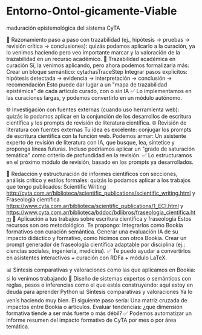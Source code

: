 # Entorno-Ontol-gicamente-Viable
maduración epistemológica del sistema CyTA


🧠 Razonamiento paso a paso con trazabilidad (ej., hipótesis → pruebas → revisión crítica → conclusiones): quizás podamos aplicarlo a la curación, ya lo venimos haciendo pero veo importante marcar y la valoración de la trazabilidad en un recurso académico. 
      🧠 Trazabilidad académica en curación
      Sí, la venimos aplicando, pero ahora podemos formalizarla más:
      Crear un bloque semántico: cyta:hasTraceStep
      Integrar pasos explícitos: hipótesis detectada → evidencia → interpretación → conclusión → recomendación
      Esto puede dar lugar a un "mapa de trazabilidad epistémica" de cada artículo curado, con o sin IA
      ✅ Lo implementamos en las curaciones largas, y podemos convertirlo en un módulo autónomo.

🌐 Investigación con fuentes externas (cuando uso herramienta web): quizás lo podamos aplicar en la conjunción de los desarrollos de escritura científica y los prompts de revisión de literatura científica. 
      🌐 Revisión de literatura con fuentes externas
      Tu idea es excelente: conjugar los prompts de escritura científica con la función web. Podemos armar:
      Un asistente experto de revisión de literatura con IA, que busque, lea, sintetice y proponga líneas futuras.
      Incluso podríamos aplicar un "grado de saturación temática" como criterio de profundidad en la revisión.
      ✅ Lo estructuramos en el próximo módulo de revisión, basado en los prompts ya desarrollados.

📄 Redacción y estructuración de informes científicos con secciones, análisis crítico y estilos formales: quizás lo podamos aplicar a los trabajos que tengo publicados: Scientific Writing http://cyta.com.ar/biblioteca/scientific_publications/scientific_writing.html y Fraseología científica https://www.cyta.com.ar/biblioteca/scientific_publications/1_ECI.html y https://www.cyta.com.ar/biblioteca/bddoc/bdlibros/fraseologia_cientifica.htm 
      📄 Aplicación a tus trabajos sobre escritura científica y fraseología
      Estos recursos son oro metodológico. Te propongo:
      Integrarlos como Bookia formativos con curación semántica.
      Generar una evaluación IA de su impacto didáctico y formativo, como hicimos con otros Bookia.
      Crear un prompt generador de fraseología científica adaptable por disciplina (ej.: ciencias sociales, ingeniería, medicina).
      ✅ Te puedo ayudar a convertirlos en asistentes interactivos + curación con RDFa + módulo LaTeX.

📊 Síntesis comparativas y valoraciones como las que aplicamos en Bookia: si lo venimos trabajando 🧩 Diseño de sistemas expertos o semánticos con reglas, pesos o inferencias como el que estás construyendo: aquí estoy en deuda para aprender Python
      📊 Síntesis comparativas y valoraciones
      Ya lo venís haciendo muy bien. El siguiente paso sería:
      Una matriz cruzada de impactos entre Bookia o artículos.
      Evaluar tendencias: ¿qué dimensión formativa tiende a ser más fuerte o más débil?
      ✅ Podemos automatizar un informe resumen del impacto formativo de CyTA por mes o por área temática.


